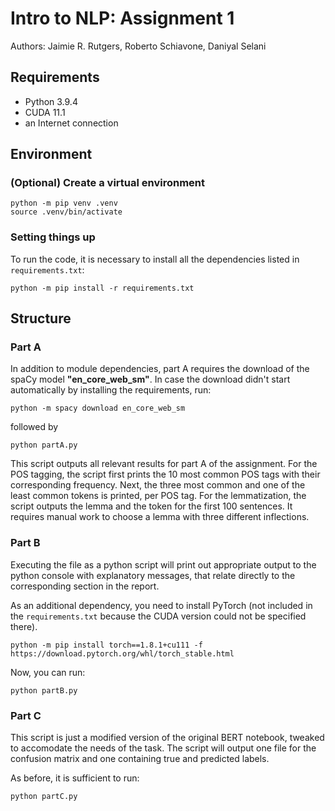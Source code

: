 # Intro to NLP: Assignment 1

Authors: Jaimie R. Rutgers, Roberto Schiavone, Daniyal Selani

## Requirements
- Python 3.9.4
- CUDA 11.1
- an Internet connection

## Environment
### (Optional) Create a virtual environment

```
python -m pip venv .venv
source .venv/bin/activate
```

### Setting things up
To run the code, it is necessary to install all the dependencies listed in
`requirements.txt`:

```
python -m pip install -r requirements.txt
```

## Structure

### Part A
In addition to module dependencies, part A requires the download of the spaCy
model **"en_core_web_sm"**. In case the download didn't start automatically by
installing the requirements, run:

```
python -m spacy download en_core_web_sm
```

followed by

```
python partA.py
```
This script outputs all relevant results for part A of the assignment. For the
POS tagging, the script first prints the 10 most common POS tags with their
corresponding frequency. Next, the three most common and one of the least common
tokens is printed, per POS tag. For the lemmatization, the script outputs the
lemma and the token for the first 100 sentences. It requires manual work to
choose a lemma with three different inflections. 

### Part B
Executing the file as a python script will print out appropriate output to the
python console with explanatory messages, that relate directly to the
corresponding section in the report.

As an additional dependency, you need to install PyTorch (not included in the
`requirements.txt` because the CUDA version could not be specified there).

```
python -m pip install torch==1.8.1+cu111 -f https://download.pytorch.org/whl/torch_stable.html
```

Now, you can run:

```
python partB.py
```

### Part C
This script is just a modified version of the original BERT notebook, tweaked
to accomodate the needs of the task. The script will output one file for the
confusion matrix and one containing true and predicted labels.

As before, it is sufficient to run:

```
python partC.py
```

